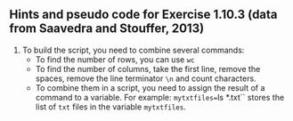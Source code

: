 ## Hints and pseudo code for Exercise 1.10.3 (data from Saavedra and Stouffer, 2013)

1. To build the script, you need to combine several commands:
   - To find the number of rows, you can use `wc`
   - To find the number of columns, take the first line, remove the spaces, remove the line terminator `\n` and count characters.
   - To combine them in a script, you need to assign the result of a command to a variable. For example: `mytxtfiles=`ls *.txt`` stores the list of `txt` files in the variable `mytxtfiles`.
   
